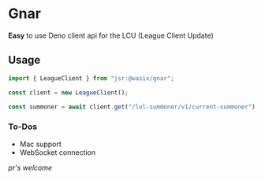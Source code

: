 # Gnar

**Easy** to use Deno client api for the LCU (League Client Update)

## Usage

```typescript
import { LeagueClient } from "jsr:@wasix/gnar";

const client = new LeagueClient();

const summoner = await client.get("/lol-summoner/v1/current-summoner");
```

### To-Dos

- Mac support
- WebSocket connection

_pr's welcome_
